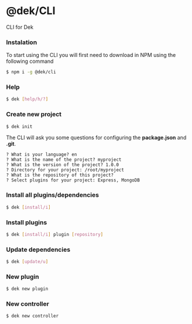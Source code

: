 # @dek/CLI

CLI for Dek

### Instalation

To start using the CLI you will first need to download in NPM using the following command

```bash
$ npm i -g @dek/cli
```

### Help

```bash
$ dek [help/h/?]
```

### Create new project

```bash
$ dek init
```

The CLI will ask you some questions for configuring the **package.json** and **.git**.

```
? What is your language? en
? What is the name of the project? myproject
? What is the version of the project? 1.0.0
? Directory for your project: /root/myproject
? What is the repository of this project?
? Select plugins for your project: Express, MongoDB
```

### Install all plugins/dependencies

```bash
$ dek [install/i]
```

### Install plugins

```bash
$ dek [install/i] plugin [repository]
```

### Update dependencies

```bash
$ dek [update/u]
```

### New plugin

```bash
$ dek new plugin
```

### New controller

```bash
$ dek new controller
```
